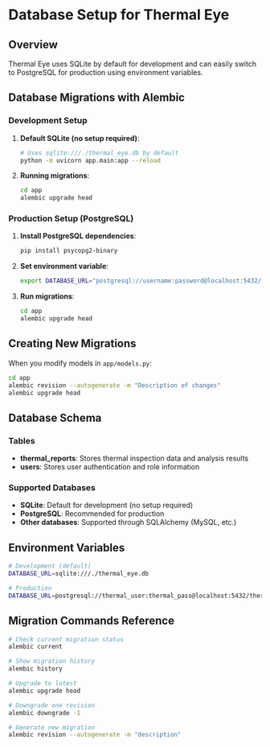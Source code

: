 # Database Setup for Thermal Eye

## Overview

Thermal Eye uses SQLite by default for development and can easily switch to PostgreSQL for production using environment variables.

## Database Migrations with Alembic

### Development Setup

1. **Default SQLite (no setup required)**:
   ```bash
   # Uses sqlite:///./thermal_eye.db by default
   python -m uvicorn app.main:app --reload
   ```

2. **Running migrations**:
   ```bash
   cd app
   alembic upgrade head
   ```

### Production Setup (PostgreSQL)

1. **Install PostgreSQL dependencies**:
   ```bash
   pip install psycopg2-binary
   ```

2. **Set environment variable**:
   ```bash
   export DATABASE_URL="postgresql://username:password@localhost:5432/thermal_eye_db"
   ```

3. **Run migrations**:
   ```bash
   cd app
   alembic upgrade head
   ```

## Creating New Migrations

When you modify models in `app/models.py`:

```bash
cd app
alembic revision --autogenerate -m "Description of changes"
alembic upgrade head
```

## Database Schema

### Tables

- **thermal_reports**: Stores thermal inspection data and analysis results
- **users**: Stores user authentication and role information

### Supported Databases

- **SQLite**: Default for development (no setup required)
- **PostgreSQL**: Recommended for production
- **Other databases**: Supported through SQLAlchemy (MySQL, etc.)

## Environment Variables

```bash
# Development (default)
DATABASE_URL=sqlite:///./thermal_eye.db

# Production
DATABASE_URL=postgresql://thermal_user:thermal_pass@localhost:5432/thermal_eye_db
```

## Migration Commands Reference

```bash
# Check current migration status
alembic current

# Show migration history
alembic history

# Upgrade to latest
alembic upgrade head

# Downgrade one revision
alembic downgrade -1

# Generate new migration
alembic revision --autogenerate -m "description"
```
